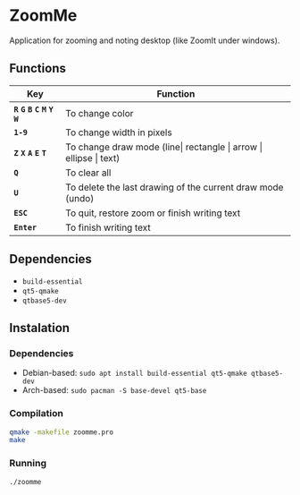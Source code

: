 # ZoomMe
Application for zooming and noting desktop (like ZoomIt under windows).

## Functions
| Key                             | Function                                                           |
|---------------------------------|--------------------------------------------------------------------|
| **`R` `G` `B` `C` `M` `Y` `W`** | To change color                                                    |
| **`1-9`**                       | To change width in pixels                                          |
| **`Z` `X` `A` `E` `T`**         | To change draw mode (line\| rectangle \| arrow \| ellipse \| text) |
| **`Q`**                         | To clear all                                                       |
| **`U`**                         | To delete the last drawing of the current draw mode (undo)         |
| **`ESC`**                       | To quit, restore zoom or finish writing text                               |
| **`Enter`**                     | To finish writing text                                                     |

## Dependencies
- `build-essential`
- `qt5-qmake`
- `qtbase5-dev`

## Instalation

### Dependencies
- Debian-based: `sudo apt install build-essential qt5-qmake qtbase5-dev`
- Arch-based: `sudo pacman -S base-devel qt5-base`

### Compilation
```bash
qmake -makefile zoomme.pro
make
```

### Running
```bash
./zoomme
```
